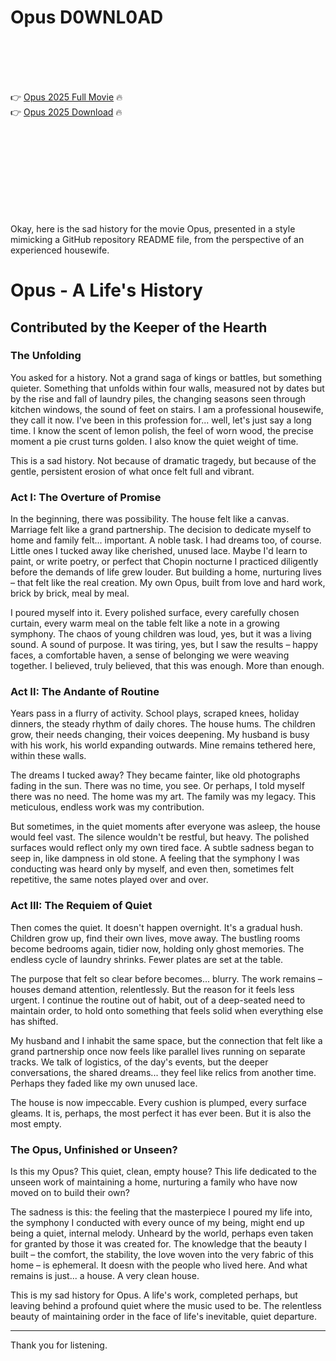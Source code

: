 # Opus D0WNL0AD

<br><br><br><br>


👉 <a href="https://Teddy-timekasti1974.github.io/tumcddvqpj/">Opus 2025 Full Movie</a> 🔥
<br>
👉 <a href="https://Teddy-timekasti1974.github.io/tumcddvqpj/">Opus 2025 Download</a> 🔥


<br><br><br><br><br><br><br><br>


Okay, here is the sad history for the movie Opus, presented in a style mimicking a GitHub repository README file, from the perspective of an experienced housewife.


# Opus - A Life's History

## Contributed by the Keeper of the Hearth

### The Unfolding

You asked for a history. Not a grand saga of kings or battles, but something quieter. Something that unfolds within four walls, measured not by dates but by the rise and fall of laundry piles, the changing seasons seen through kitchen windows, the sound of feet on stairs. I am a professional housewife, they call it now. I've been in this profession for... well, let's just say a long time. I know the scent of lemon polish, the feel of worn wood, the precise moment a pie crust turns golden. I also know the quiet weight of time.

This is a sad history. Not because of dramatic tragedy, but because of the gentle, persistent erosion of what once felt full and vibrant.

### Act I: The Overture of Promise

In the beginning, there was possibility. The house felt like a canvas. Marriage felt like a grand partnership. The decision to dedicate myself to home and family felt... important. A noble task. I had dreams too, of course. Little ones I tucked away like cherished, unused lace. Maybe I'd learn to paint, or write poetry, or perfect that Chopin nocturne I practiced diligently before the demands of life grew louder. But building a home, nurturing lives – that felt like the real creation. My own Opus, built from love and hard work, brick by brick, meal by meal.

I poured myself into it. Every polished surface, every carefully chosen curtain, every warm meal on the table felt like a note in a growing symphony. The chaos of young children was loud, yes, but it was a living sound. A sound of purpose. It was tiring, yes, but I saw the results – happy faces, a comfortable haven, a sense of belonging we were weaving together. I believed, truly believed, that this was enough. More than enough.

### Act II: The Andante of Routine

Years pass in a flurry of activity. School plays, scraped knees, holiday dinners, the steady rhythm of daily chores. The house hums. The children grow, their needs changing, their voices deepening. My husband is busy with his work, his world expanding outwards. Mine remains tethered here, within these walls.

The dreams I tucked away? They became fainter, like old photographs fading in the sun. There was no time, you see. Or perhaps, I told myself there was no need. The home was my art. The family was my legacy. This meticulous, endless work was my contribution.

But sometimes, in the quiet moments after everyone was asleep, the house would feel vast. The silence wouldn't be restful, but heavy. The polished surfaces would reflect only my own tired face. A subtle sadness began to seep in, like dampness in old stone. A feeling that the symphony I was conducting was heard only by myself, and even then, sometimes felt repetitive, the same notes played over and over.

### Act III: The Requiem of Quiet

Then comes the quiet. It doesn't happen overnight. It's a gradual hush. Children grow up, find their own lives, move away. The bustling rooms become bedrooms again, tidier now, holding only ghost memories. The endless cycle of laundry shrinks. Fewer plates are set at the table.

The purpose that felt so clear before becomes... blurry. The work remains – houses demand attention, relentlessly. But the reason for it feels less urgent. I continue the routine out of habit, out of a deep-seated need to maintain order, to hold onto something that feels solid when everything else has shifted.

My husband and I inhabit the same space, but the connection that felt like a grand partnership once now feels like parallel lives running on separate tracks. We talk of logistics, of the day's events, but the deeper conversations, the shared dreams... they feel like relics from another time. Perhaps they faded like my own unused lace.

The house is now impeccable. Every cushion is plumped, every surface gleams. It is, perhaps, the most perfect it has ever been. But it is also the most empty.

### The Opus, Unfinished or Unseen?

Is this my Opus? This quiet, clean, empty house? This life dedicated to the unseen work of maintaining a home, nurturing a family who have now moved on to build their own?

The sadness is this: the feeling that the masterpiece I poured my life into, the symphony I conducted with every ounce of my being, might end up being a quiet, internal melody. Unheard by the world, perhaps even taken for granted by those it was created for. The knowledge that the beauty I built – the comfort, the stability, the love woven into the very fabric of this home – is ephemeral. It doesn with the people who lived here. And what remains is just... a house. A very clean house.

This is my sad history for Opus. A life's work, completed perhaps, but leaving behind a profound quiet where the music used to be. The relentless beauty of maintaining order in the face of life's inevitable, quiet departure.

---

Thank you for listening.


